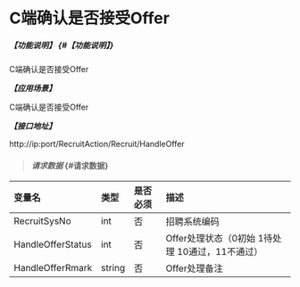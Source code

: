# C端确认是否接受Offer
##### _【功能说明】_ {#【功能说明】}
C端确认是否接受Offer


_**【应用场景】**_

C端确认是否接受Offer


_**【接口地址】**_

http://ip:port/RecruitAction/Recruit/HandleOffer


> #### _请求数据_ {#请求数据}

| 变量名 | 类型 | 是否必须 | 描述 |
| :--- | :--- | :--- | :--- |
| RecruitSysNo |int | 否 | 招聘系统编码|
| HandleOfferStatus|int | 否 | Offer处理状态（0初始 1待处理 10通过，11不通过）|
| HandleOfferRmark|string | 否 | Offer处理备注|






